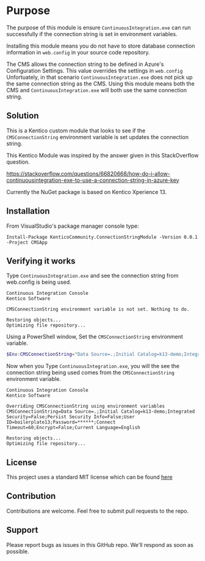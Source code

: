 # Purpose

The purpose of this module is ensure `ContinuousIntegration.exe` can run successfully if the connection string is set in environment variables.

Installing this module means you do not have to store database connection information in `web.config` in your source code repository.

The CMS allows the connection string to be defined in Azure's Configuration Settings. This value overrides the settings in `web.config`
Unfortuately, in that scenario `ContinuousIntegration.exe` does not pick up the same connection string as the CMS. Using this module means both the CMS and `ContinuousIntegration.exe` will both use the same connection string.

## Solution

This is a Kentico custom module that looks to see if the `CMSConnectionString` environment variable is set updates the connection string.

This Kentico Module was inspired by the answer given in this StackOverflow question.

https://stackoverflow.com/questions/66820668/how-do-i-allow-continuousintegration-exe-to-use-a-connection-string-in-azure-key

Currently the NuGet package is based on Kentico Xperience 13.

## Installation

From VisualStudio's package manager console type:
```
Install-Package KenticoCommunity.ConnectionStringModule -Version 0.0.1 -Project CMSApp
```

## Verifying it works

Type `ContinuousIntegration.exe` and see the connection string from web.config is being used.


```
Continuous Integration Console
Kentico Software

CMSConnectionString environment variable is not set. Nothing to do.

Restoring objects...
Optimizing file repository...
```

Using a PowerShell window, Set the `CMSConnectionString` environment variable.

```PowerShell
$Env:CMSConnectionString="Data Source=.;Initial Catalog=k13-demo;Integrated Security=False;Persist Security Info=False;User ID=boilerplate13;Password=DSKJHFDJKHDFFDDFDFKFD;Connect Timeout=60;Encrypt=False;Current Language=English;"
```

Now when you Type `ContinuousIntegration.exe`, you will the see the connection string being used comes from the `CMSConnectionString` environment variable.
```
Continuous Integration Console
Kentico Software

Overriding CMSConnectionString using environment variables
CMSConnectionString=Data Source=.;Initial Catalog=k13-demo;Integrated Security=False;Persist Security Info=False;User ID=boilerplate13;Password=******;Connect Timeout=60;Encrypt=False;Current Language=English

Restoring objects...
Optimizing file repository...
```

## License
This project uses a standard MIT license which can be found [here](https://github.com/bluemodus/KenticoCommunity.ContinuousIntegration/blob/main/LICENSE)

## Contribution
Contributions are welcome. Feel free to submit pull requests to the repo.

## Support
Please report bugs as issues in this GitHub repo. We'll respond as soon as possible.